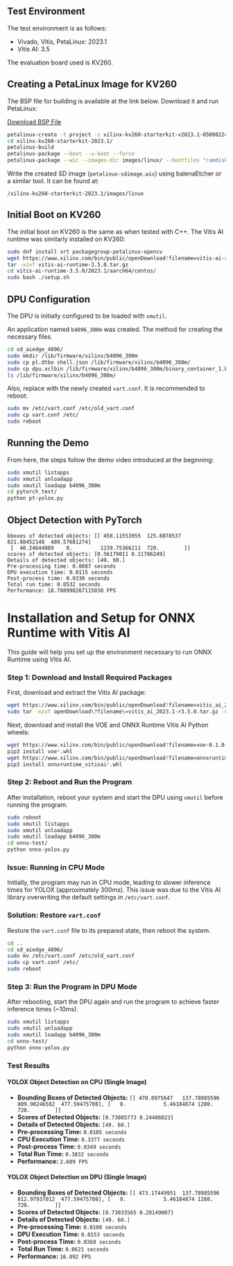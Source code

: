 ## Test Environment

The test environment is as follows:

- Vivado, Vitis, PetaLinux: 2023.1
- Vitis AI: 3.5

The evaluation board used is KV260.

## Creating a PetaLinux Image for KV260

The BSP file for building is available at the link below. Download it and run PetaLinux:

[Download BSP File](https://xilinx-wiki.atlassian.net/wiki/spaces/A/pages/1641152513/Kria+K26+SOM#PetaLinux-Board-Support-Packages)

```bash
petalinux-create -t project -s xilinx-kv260-starterkit-v2023.1-05080224.bsp 
cd xilinx-kv260-starterkit-2023.1/
petalinux-build
petalinux-package --boot --u-boot --force
petalinux-package --wic --images-dir images/linux/ --bootfiles "ramdisk.cpio.gz.u-boot,boot.scr,Image,system.dtb,system-zynqmp-sck-kv-g-revB.dtb" --disk-name "mmcblk1"
```

Write the created SD image (`petalinux-sdimage.wic`) using balenaEtcher or a similar tool. It can be found at:

`/xilinx-kv260-starterkit-2023.1/images/linux`

## Initial Boot on KV260

The initial boot on KV260 is the same as when tested with C++. The Vitis AI runtime was similarly installed on KV260:

```bash
sudo dnf install xrt packagegroup-petalinux-opencv
wget https://www.xilinx.com/bin/public/openDownload?filename=vitis-ai-runtime-3.5.0.tar.gz -O vitis-ai-runtime-3.5.0.tar.gz
tar -xzvf vitis-ai-runtime-3.5.0.tar.gz
cd vitis-ai-runtime-3.5.0/2023.1/aarch64/centos/
sudo bash ./setup.sh
```

## DPU Configuration

The DPU is initially configured to be loaded with `xmutil`.

An application named `b4096_300m` was created. The method for creating the necessary files.

```bash
cd sd_aiedge_4096/
sudo mkdir /lib/firmware/xilinx/b4096_300m
sudo cp pl.dtbo shell.json /lib/firmware/xilinx/b4096_300m/
sudo cp dpu.xclbin /lib/firmware/xilinx/b4096_300m/binary_container_1.bin
ls /lib/firmware/xilinx/b4096_300m/
```

Also, replace with the newly created `vart.conf`. It is recommended to reboot:

```bash
sudo mv /etc/vart.conf /etc/old_vart.conf
sudo cp vart.conf /etc/
sudo reboot
```

## Running the Demo

From here, the steps follow the demo video introduced at the beginning:

```bash
sudo xmutil listapps
sudo xmutil unloadapp
sudo xmutil loadapp b4096_300m
cd pytorch_test/
python pt-yolox.py
```

## Object Detection with PyTorch

```plaintext
bboxes of detected objects: [[ 458.11553955  125.8078537   821.88452148  489.57681274]
 [  40.24644089    0.         1239.75366211  720.        ]]
scores of detected objects: [0.56179011 0.11786249]
Details of detected objects: [49. 60.]
Pre-processing time: 0.0087 seconds
DPU execution time: 0.0115 seconds
Post-process time: 0.0330 seconds
Total run time: 0.0532 seconds
Performance: 18.780998267115038 FPS
```


# Installation and Setup for ONNX Runtime with Vitis AI

This guide will help you set up the environment necessary to run ONNX Runtime using Vitis AI.

### Step 1: Download and Install Required Packages

First, download and extract the Vitis AI package:

```bash
wget https://www.xilinx.com/bin/public/openDownload?filename=vitis_ai_2023.1-r3.5.0.tar.gz
sudo tar -xzvf openDownload\?filename\=vitis_ai_2023.1-r3.5.0.tar.gz -C /
```

Next, download and install the VOE and ONNX Runtime Vitis AI Python wheels:

```bash
wget https://www.xilinx.com/bin/public/openDownload?filename=voe-0.1.0-py3-none-any.whl -O voe-0.1.0-py3-none-any.whl
pip3 install voe*.whl
wget https://www.xilinx.com/bin/public/openDownload?filename=onnxruntime_vitisai-1.16.0-py3-none-any.whl -O onnxruntime_vitisai-1.16.0-py3-none-any.whl
pip3 install onnxruntime_vitisai*.whl
```

### Step 2: Reboot and Run the Program

After installation, reboot your system and start the DPU using `xmutil` before running the program.

```bash
sudo reboot
sudo xmutil listapps
sudo xmutil unloadapp
sudo xmutil loadapp b4096_300m
cd onnx-test/
python onnx-yolox.py
```

### Issue: Running in CPU Mode

Initially, the program may run in CPU mode, leading to slower inference times for YOLOX (approximately 300ms). This issue was due to the Vitis AI library overwriting the default settings in `/etc/vart.conf`.

### Solution: Restore `vart.conf`

Restore the `vart.conf` file to its prepared state, then reboot the system.

```bash
cd ..
cd sd_aiedge_4096/
sudo mv /etc/vart.conf /etc/old_vart.conf
sudo cp vart.conf /etc/
sudo reboot
```

### Step 3: Run the Program in DPU Mode

After rebooting, start the DPU again and run the program to achieve faster inference times (~10ms).

```bash
sudo xmutil listapps
sudo xmutil unloadapp
sudo xmutil loadapp b4096_300m
cd onnx-test/
python onnx-yolox.py
```

### Test Results

#### YOLOX Object Detection on CPU (Single Image)

- **Bounding Boxes of Detected Objects:** `[[ 470.0975647   137.78985596  809.90246582  477.59475708], [   0.            5.46184874 1280.          720.        ]]`
- **Scores of Detected Objects:** `[0.73085773 0.24486023]`
- **Details of Detected Objects:** `[49. 60.]`
- **Pre-processing Time:** `0.0105 seconds`
- **CPU Execution Time:** `0.3377 seconds`
- **Post-process Time:** `0.0349 seconds`
- **Total Run Time:** `0.3832 seconds`
- **Performance:** `2.609 FPS`

#### YOLOX Object Detection on DPU (Single Image)

- **Bounding Boxes of Detected Objects:** `[[ 473.17449951  137.78985596  812.97937012  477.59475708], [   0.            5.46184874 1280.          720.        ]]`
- **Scores of Detected Objects:** `[0.73033565 0.20149007]`
- **Details of Detected Objects:** `[49. 60.]`
- **Pre-processing Time:** `0.0108 seconds`
- **DPU Execution Time:** `0.0153 seconds`
- **Post-process Time:** `0.0360 seconds`
- **Total Run Time:** `0.0621 seconds`
- **Performance:** `16.092 FPS`




